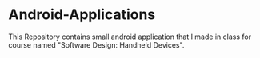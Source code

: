 Android-Applications
====================
This Repository contains small android application that I made in class for course named "Software Design: Handheld Devices".

